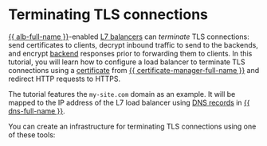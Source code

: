 
# Terminating TLS connections


[{{ alb-full-name }}](../../application-load-balancer/)-enabled [L7 balancers](../../application-load-balancer/concepts/application-load-balancer.md) can _terminate_ TLS connections: send certificates to clients, decrypt inbound traffic to send to the backends, and encrypt [backend](../../application-load-balancer/concepts/backend-group.md) responses prior to forwarding them to clients. In this tutorial, you will learn how to configure a load balancer to terminate TLS connections using a [certificate](../../certificate-manager/concepts/index.md) from [{{ certificate-manager-full-name }}](../../certificate-manager/) and redirect HTTP requests to HTTPS.

The tutorial features the `my-site.com` domain as an example. It will be mapped to the IP address of the L7 load balancer using [DNS records](../../dns/concepts/resource-record.md) in [{{ dns-full-name }}](../../dns/).

You can create an infrastructure for terminating TLS connections using one of these tools: